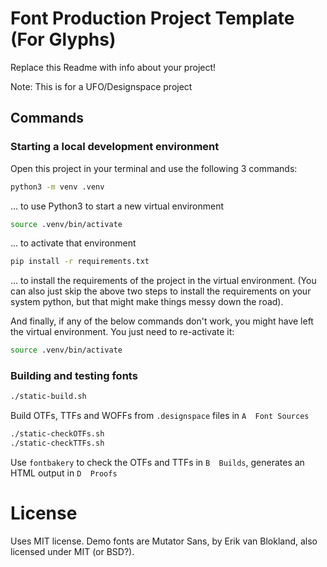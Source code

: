 # Font Production Project Template (For Glyphs)
Replace this Readme with info about your project!

Note: This is for a UFO/Designspace project

## Commands
### Starting a local development environment
Open this project in your terminal and use the following 3 commands:
```bash
python3 -m venv .venv
```
... to use Python3 to start a new virtual environment

```bash
source .venv/bin/activate
```
... to activate that environment

```bash
pip install -r requirements.txt
```
... to install the requirements of the project in the virtual environment. (You can also just skip the above two steps to install the requirements on your system python, but that might make things messy down the road).

And finally, if any of the below commands don't work, you might have left the virtual environment. You just need to re-activate it:
```bash
source .venv/bin/activate
```

### Building and testing fonts
```bash
./static-build.sh
```
Build OTFs, TTFs and WOFFs from `.designspace` files in `A  Font Sources`

```bash
./static-checkOTFs.sh
./static-checkTTFs.sh
```
Use `fontbakery` to check the OTFs and TTFs in `B  Builds`, generates an HTML output in `D  Proofs`

# License
Uses MIT license. Demo fonts are Mutator Sans, by Erik van Blokland, also licensed under MIT (or BSD?).